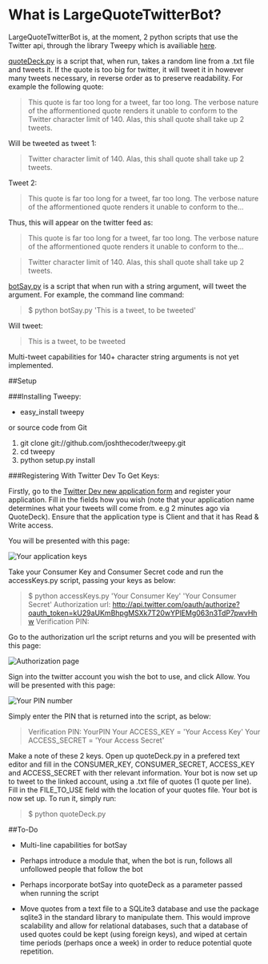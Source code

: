 What is LargeQuoteTwitterBot?
=
LargeQuoteTwitterBot is, at the moment, 2 python scripts that use the Twitter api, through the library Tweepy which is availiable [here](https://github.com/joshthecoder/tweepy).

[quoteDeck.py](https://github.com/MikeNaylor/LargeQuoteTwitterBot/blob/master/quoteDeck.py) is a script that, when run, takes a random line from a .txt file and tweets it. If the quote is too big for twitter, it will tweet it in however many tweets necessary, in reverse order as to preserve readability. For example the following quote:

>This quote is far too long for a tweet, far too long. The verbose nature of the afformentioned quote renders it unable to conform to the Twitter character limit of 140. Alas, this shall quote shall take up 2 tweets.

Will be tweeted as tweet 1:

>Twitter character limit of 140. Alas, this shall quote shall take up 2 tweets.

Tweet 2:

>This quote is far too long for a tweet, far too long. The verbose nature of the afformentioned quote renders it unable to conform to the...

Thus, this will appear on the twitter feed as:

>This quote is far too long for a tweet, far too long. The verbose nature of the afformentioned quote renders it unable to conform to the...

>Twitter character limit of 140. Alas, this shall quote shall take up 2 tweets.

[botSay.py](https://github.com/MikeNaylor/LargeQuoteTwitterBot/blob/master/quoteDeck.py) is a script that when run with a string argument, will tweet the argument. For example, the command line command:

> $ python botSay.py 'This is a tweet, to be tweeted'

Will tweet:

>This is a tweet, to be tweeted

Multi-tweet capabilities for 140+ character string arguments is not yet implemented.

##Setup

###Installing Tweepy:

- easy_install tweepy

or source code from Git

1. git clone git://github.com/joshthecoder/tweepy.git
2. cd tweepy
3. python setup.py install

###Registering With Twitter Dev To Get Keys:

Firstly, go to the [Twitter Dev new application form](https://dev.twitter.com/apps/new) and register your application. Fill in the fields how you wish (note that your application name determines what your tweets will come from. e.g 2 minutes ago via QuoteDeck). Ensure that the application type is Client and that it has Read & Write access.

You will be presented with this page:

![Your application keys](http://i.imgur.com/lvGri.jpg)

Take your Consumer Key and Consumer Secret code and run the accessKeys.py script, passing your keys as below:

> $ python accessKeys.py 'Your Consumer Key' 'Your Consumer Secret'
>Authorization url: http://api.twitter.com/oauth/authorize?oauth_token=kU29aUKmBhpgMSXk7T20wYPlEMg063n3TdP7pwvHhw
>Verification PIN:

Go to the authorization url the script returns and you will be presented with this page:

![Authorization page](http://i.imgur.com/v1zlM.jpg)

Sign into the twitter account you wish the bot to use, and click Allow. You will be presented with this page:

![Your PIN number](http://i.imgur.com/f50Cs.jpg)

Simply enter the PIN that is returned into the script, as below:

>Verification PIN: YourPIN
>Your ACCESS_KEY = 'Your Access Key'
>Your ACCESS_SECRET = 'Your Access Secret'

Make a note of these 2 keys. Open up quoteDeck.py in a prefered text editor and fill in the CONSUMER_KEY, CONSUMER_SECRET, ACCESS_KEY and ACCESS_SECRET with ther relevant information. Your bot is now set up to tweet to the linked account, using a .txt file of quotes (1 quote per line). Fill in the FILE_TO_USE field with the location of your quotes file. Your bot is now set up. To run it, simply run:

> $ python quoteDeck.py

##To-Do

- Multi-line capabilities for botSay

- Perhaps introduce a module that, when the bot is run, follows all unfollowed people that follow the bot

- Perhaps incorporate botSay into quoteDeck as a parameter passed when running the script

- Move quotes from a text file to a SQLite3 database and use the package sqlite3 in the standard library to manipulate them. This would improve scalability and allow for relational databases, such that a database of used quotes could be kept (using foreign keys), and wiped at certain time periods (perhaps once a week) in order to reduce potential quote repetition.
